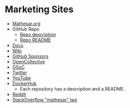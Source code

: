 # Marketing Sites

- [Mathesar.org](https://mathesar.org/)
- GitHub Repo
	- [Repo description](https://github.com/mathesar-foundation/mathesar)
	- [Repo README](https://github.com/mathesar-foundation/mathesar/blob/master/README.md)
- [Docs](https://docs.mathesar.org/)
- [Wiki](/home)
- [GitHub Sponsors](https://github.com/sponsors/mathesar-foundation)
- [OpenCollective](https://opencollective.com/mathesar)
- [GSoC](https://summerofcode.withgoogle.com/programs/2023/organizations/mathesar)
- [Twitter](https://twitter.com/mathesar_org)
- [YouTube](https://www.youtube.com/@mathesar_org)
- [DockerHub](https://hub.docker.com/repositories/mathesar)
	- Each repository has a description and a README.
- [Reddit](https://www.reddit.com/r/mathesar_org/)
- [StackOverflow "mathesar" tag](https://stackoverflow.com/questions/tagged/mathesar)
